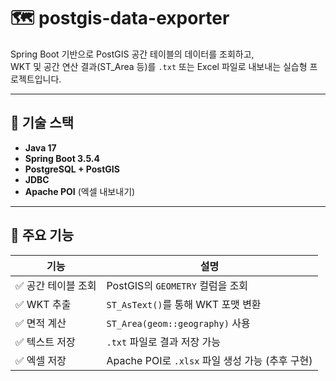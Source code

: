 # 🗺️ postgis-data-exporter

Spring Boot 기반으로 PostGIS 공간 테이블의 데이터를 조회하고,  
WKT 및 공간 연산 결과(ST_Area 등)를 `.txt` 또는 Excel 파일로 내보내는 실습형 프로젝트입니다.

---

## 🔧 기술 스택

- **Java 17**
- **Spring Boot 3.5.4**
- **PostgreSQL + PostGIS**
- **JDBC**
- **Apache POI** (엑셀 내보내기)

---

## 📌 주요 기능

| 기능 | 설명 |
|------|------|
| ✅ 공간 테이블 조회 | PostGIS의 `GEOMETRY` 컬럼을 조회 |
| ✅ WKT 추출 | `ST_AsText()`를 통해 WKT 포맷 변환 |
| ✅ 면적 계산 | `ST_Area(geom::geography)` 사용 |
| ✅ 텍스트 저장 | `.txt` 파일로 결과 저장 가능 |
| ✅ 엑셀 저장 | Apache POI로 `.xlsx` 파일 생성 가능 (추후 구현) |
